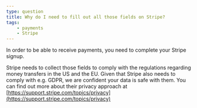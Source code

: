 ```yaml
---
type: question
title: Why do I need to fill out all those fields on Stripe?
tags:
    - payments
    - Stripe
---
```


In order to be able to receive payments, you need to complete your Stripe signup. 

Stripe needs to collect those fields to comply with the regulations regarding money transfers in the US and the EU. Given that Stripe also needs to comply with e.g. GDPR, we are confident your data is safe with them. You can find out more about their privacy approach at [https://support.stripe.com/topics/privacy](https://support.stripe.com/topics/privacy) 
